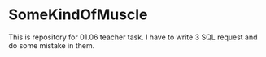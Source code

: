 # SomeKindOfMuscle
This is repository for 01.06 teacher task. I have to write 3 SQL request and do some mistake in them.
